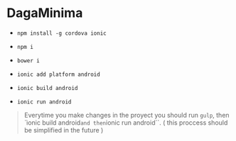 # DagaMinima
- ``npm install -g cordova ionic``

- ``npm i``
- ``bower i``
- ``ionic add platform android``
- ``ionic build android``
- ``ionic run android``


> Everytime you make changes in the proyect you should run ``gulp``, then `ìonic build android`` and then ``ionic run android``. ( this proccess should be simplified in the future )
